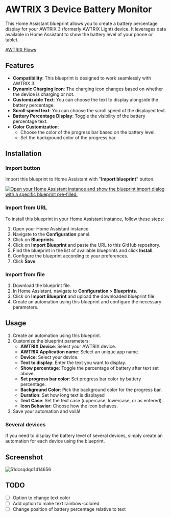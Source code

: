 # AWTRIX 3 Device Battery Monitor 

This Home Assistant blueprint allows you to create a battery percentage display for your AWTRIX 3 (formerly AWTRIX Light) device. It leverages data available in Home Assistant to show the battery level of your phone or tablet. 

[AWTRIX Flows](https://flows.blueforcer.de/flow/XBJpOq0Zorzw)

## Features

+ **Compatibility**: This blueprint is designed to work seamlessly with AWTRIX 3.
+ **Dynamic Charging Icon**: The charging icon changes based on whether the device is charging or not.
+ **Customizable Text**: You can choose the text to display alongside the battery percentage.
+ **Scroll speed text**: You can choose the scroll speed of the displayed text.
+ **Battery Percentage Display**: Toggle the visibility of the battery percentage text.
+ **Color Customization**:
    - Choose the color of the progress bar based on the battery level.
    - Set the background color of the progress bar.

## Installation
### Import button
Import this blueprint to Home Assistant with "**Import blueprint**" button.

[![Open your Home Assistant instance and show the blueprint import dialog with a specific blueprint pre-filled.](https://my.home-assistant.io/badges/blueprint_import.svg)](https://my.home-assistant.io/redirect/blueprint_import/?blueprint_url=https%3A%2F%2Fgithub.com%2Ft3kmor%2FAWTRIXDeviceBatteryMonitor)

### Import from URL 

To install this blueprint in your Home Assistant instance, follow these steps:

1. Open your Home Assistant instance.
2. Navigate to the **Configuration** panel.
3. Click on **Blueprints**.
4. Click on **Import Blueprint** and paste the URL to this GitHub repository.
5. Find the blueprint in the list of available blueprints and click **Install**.
6. Configure the blueprint according to your preferences.
7. Click **Save**.

### Import from file

1. Download the blueprint file.
2. In Home Assistant, navigate to **Configuration > Blueprints**.
3. Click on **Import Blueprint** and upload the downloaded blueprint file.
4. Create an automation using this blueprint and configure the necessary parameters.

## Usage

1. Create an automation using this blueprint.
2. Customize the blueprint parameters:
    - **AWTRIX Device**: Select your AWTRIX device.
    - **AWTRIX Application name**: Select an unique app name.
    - **Device**: Select your device.
    - **Text to display**: Enter the text you want to display.
    - **Show percentage**: Toggle the percentage of battery after text set above.
    - **Set progress bar color**: Set progress bar color by battery percentage.
    - **Background Color**: Pick the background color for the progress bar.
    - **Duration**: Set how long text is displayed
    - **Text Case**: Set the text case (uppercase, lowercase, or as entered).
    - **Icon Behavior**: Choose how the icon behaves.
3. Save your automation and voilà!

### Several devices
If you need to display the battery level of several devices, simply create an automation for each device using the blueprint.

## Screenshot
![51dcsqdqd1414656](https://github.com/t3kmor/AWTRIXDeviceBatteryMonitor/assets/121339563/fbadfb74-c04f-4c72-95ec-295ff065a6af)


## TODO
- [ ] Option to change text color
- [ ] Add option to make text rainbow-colored
- [ ] Change position of battery percentage relative to text
